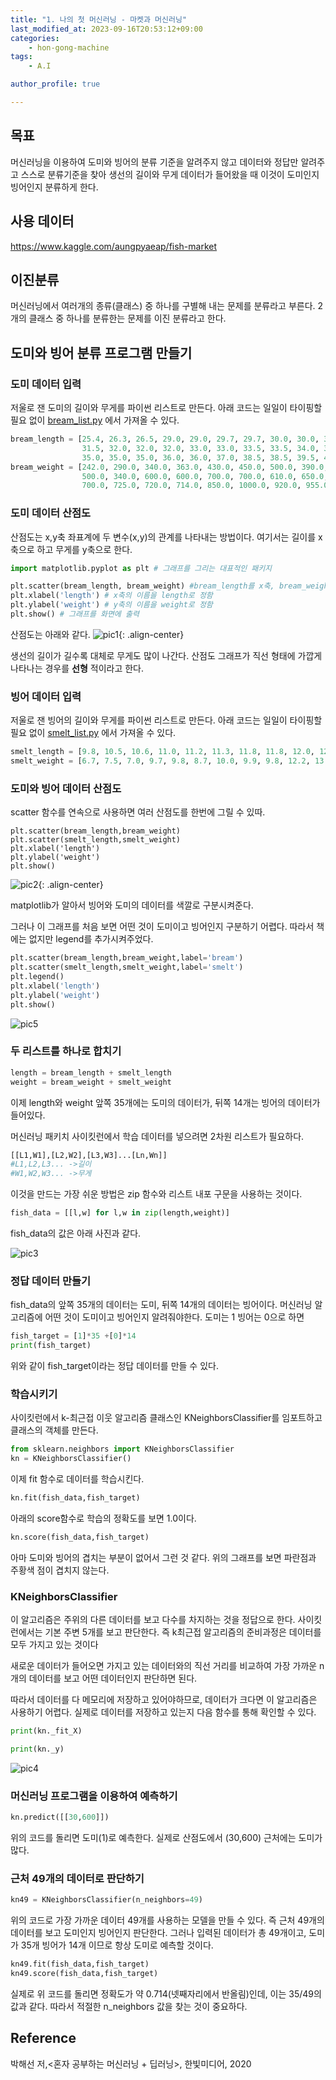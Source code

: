 ```yaml
---
title: "1. 나의 첫 머신러닝 - 마켓과 머신러닝"
last_modified_at: 2023-09-16T20:53:12+09:00
categories:
    - hon-gong-machine
tags:
    - A.I

author_profile: true

---
```


## 목표
머신러닝을 이용하여 도미와 빙어의 분류 기준을 알려주지 않고 데이터와 정답만 알려주고 스스로 분류기준을 찾아 생선의 길이와 무게 데이터가 들어왔을 때 이것이
도미인지 빙어인지 분류하게 한다.

## 사용 데이터
https://www.kaggle.com/aungpyaeap/fish-market

## 이진분류
머신러닝에서 여러개의 종류(클래스) 중 하나를 구별해 내는 문제를 분류라고 부른다. 2개의 클래스 중 하나를 분류한는 문제를 이진 분류라고 한다.

## 도미와 빙어 분류 프로그램 만들기

### 도미 데이터 입력
저울로 잰 도미의 길이와 무게를 파이썬 리스트로 만든다. 아래 코드는 일일이 타이핑할 필요 없이
[bream_list.py](https://gist.github.com/rickiepark/b37d04a95a42ef6757e4a99214d61697 "bream_list.py") 에서 가져올 수 있다.
```py
bream_length = [25.4, 26.3, 26.5, 29.0, 29.0, 29.7, 29.7, 30.0, 30.0, 30.7, 31.0, 31.0, 
                31.5, 32.0, 32.0, 32.0, 33.0, 33.0, 33.5, 33.5, 34.0, 34.0, 34.5, 35.0, 
                35.0, 35.0, 35.0, 36.0, 36.0, 37.0, 38.5, 38.5, 39.5, 41.0, 41.0]
bream_weight = [242.0, 290.0, 340.0, 363.0, 430.0, 450.0, 500.0, 390.0, 450.0, 500.0, 475.0, 500.0, 
                500.0, 340.0, 600.0, 600.0, 700.0, 700.0, 610.0, 650.0, 575.0, 685.0, 620.0, 680.0, 
                700.0, 725.0, 720.0, 714.0, 850.0, 1000.0, 920.0, 955.0, 925.0, 975.0, 950.0]

```
### 도미 데이터 산점도
산점도는 x,y축 좌표계에 두 변수(x,y)의 관계를 나타내는 방법이다.
여기서는 길이를 x축으로 하고 무게를 y축으로 한다.
```py
import matplotlib.pyplot as plt # 그래프를 그리는 대표적인 패키지

plt.scatter(bream_length, bream_weight) #bream_length를 x축, bream_weight를 y축으로하여 산점도를 그림
plt.xlabel('length') # x축의 이름을 length로 정함
plt.ylabel('weight') # y축의 이름을 weight로 정함
plt.show() # 그래프를 화면에 출력
```
산점도는 아래와 같다.
![pic1](https://github.com/minchoCoin/minchoCoin.github.io/assets/62372650/965d7b88-04e7-4116-9c02-5537fc31f853){: .align-center}

생선의 길이가 길수록 대체로 무게도 많이 나간다. 산점도 그래프가 직선 형태에 가깝게 나타나는 경우를 **선형** 적이라고 한다.

### 빙어 데이터 입력

저울로 잰 빙어의 길이와 무게를 파이썬 리스트로 만든다. 아래 코드는 일일이 타이핑할 필요 없이
[smelt_list.py](https://gist.github.com/rickiepark/1e89fe2a9d4ad92bc9f073163c9a37a7 "smelt_list.py") 에서 가져올 수 있다.
```py
smelt_length = [9.8, 10.5, 10.6, 11.0, 11.2, 11.3, 11.8, 11.8, 12.0, 12.2, 12.4, 13.0, 14.3, 15.0]
smelt_weight = [6.7, 7.5, 7.0, 9.7, 9.8, 8.7, 10.0, 9.9, 9.8, 12.2, 13.4, 12.2, 19.7, 19.9]
```

### 도미와 빙어 데이터 산점도
scatter 함수를 연속으로 사용하면 여러 산점도를 한번에 그릴 수 있따.

```
plt.scatter(bream_length,bream_weight)
plt.scatter(smelt_length,smelt_weight)
plt.xlabel('length')
plt.ylabel('weight')
plt.show()
```
![pic2](https://github.com/minchoCoin/minchoCoin.github.io/assets/62372650/7bafedaf-f2e2-45b8-a62b-87d566c0238c){: .align-center}

matplotlib가 알아서 빙어와 도미의 데이터를 색깔로 구분시켜준다.

그러나 이 그래프를 처음 보면 어떤 것이 도미이고 빙어인지 구분하기 어렵다. 따라서 책에는 없지만 legend를 추가시켜주었다.

```py
plt.scatter(bream_length,bream_weight,label='bream')
plt.scatter(smelt_length,smelt_weight,label='smelt')
plt.legend()
plt.xlabel('length')
plt.ylabel('weight')
plt.show()
```
![pic5](https://github.com/minchoCoin/minchoCoin.github.io/assets/62372650/b5c78727-7b34-450e-b7ff-134bb7c30985)

### 두 리스트를 하나로 합치기

```python
length = bream_length + smelt_length
weight = bream_weight + smelt_weight
```
이제 length와 weight 앞쪽 35개에는 도미의 데이터가, 뒤쪽 14개는 빙어의 데이터가 들어있다.

머신러닝 패키치 사이킷런에서 학습 데이터를 넣으려면 2차원 리스트가 필요하다.
```py
[[L1,W1],[L2,W2],[L3,W3]...[Ln,Wn]]
#L1,L2,L3... ->길이
#W1,W2,W3... ->무게
```

이것을 만드는 가장 쉬운 방법은 zip 함수와 리스트 내포 구문을 사용하는 것이다.

```py
fish_data = [[l,w] for l,w in zip(length,weight)]
```
fish_data의 값은 아래 사진과 같다.

![pic3](https://github.com/minchoCoin/minchoCoin.github.io/assets/62372650/d8a8c262-9e00-4872-b459-2d535a073be1)

### 정답 데이터 만들기

fish_data의 앞쪽 35개의 데이터는 도미, 뒤쪽 14개의 데이터는 빙어이다. 머신러닝 알고리즘에 어떤 것이 도미이고 빙어인지 알려줘야한다. 도미는 1 빙어는 0으로 하면

```py
fish_target = [1]*35 +[0]*14
print(fish_target)
```
위와 같이 fish_target이라는 정답 데이터를 만들 수 있다.

### 학습시키기
사이킷런에서 k-최근접 이웃 알고리즘 클래스인 KNeighborsClassifier를 임포트하고 클래스의 객체를 만든다.

```py
from sklearn.neighbors import KNeighborsClassifier
kn = KNeighborsClassifier() 
```
이제 fit 함수로 데이터를 학습시킨다.
```py
kn.fit(fish_data,fish_target)
```

아래의 score함수로 학습의 정확도를 보면 1.0이다.
```py
kn.score(fish_data,fish_target)
```
아마 도미와 빙어의 겹치는 부분이 없어서 그런 것 같다. 위의 그래프를 보면 파란점과 주황색 점이 겹치지 않는다.
### KNeighborsClassifier
이 알고리즘은 주위의 다른 데이터를 보고 다수를 차지하는 것을 정답으로 한다. 사이킷런에서는 기본 주변 5개를 보고 판단한다.
즉 k최근접 알고리즘의 준비과정은 데이터를 모두 가지고 있는 것이다

새로운 데이터가 들어오면 가지고 있는 데이터와의 직선 거리를 비교하여 가장 가까운 n개의 데이터를 보고 어떤 데이터인지 판단하면 된다.

따라서 데이터를 다 메모리에 저장하고 있어야하므로, 데이터가 크다면 이 알고리즘은 사용하기 어렵다.
실제로 데이터를 저장하고 있는지 다음 함수를 통해 확인할 수 있다.

```py
print(kn._fit_X)
```
```py
print(kn._y)
```
![pic4](https://github.com/minchoCoin/minchoCoin.github.io/assets/62372650/a8b641fa-58a4-4efe-bc4a-2abeadfb45ff)

### 머신러닝 프로그램을 이용하여 예측하기

```py
kn.predict([[30,600]])
```
위의 코드를 돌리면 도미(1)로 예측한다. 실제로 산점도에서 (30,600)
근처에는 도미가 많다.

### 근처 49개의 데이터로 판단하기
```py
kn49 = KNeighborsClassifier(n_neighbors=49)
```
위의 코드로 가장 가까운 데이터 49개를 사용하는 모델을 만들 수 있다.
즉 근처 49개의 데이터를 보고 도미인지 빙어인지 판단한다. 그러나 입력된 데이터가 총 49개이고, 도미가 35개 빙어가 14개 이므로 항상 도미로 예측할 것이다.

```py
kn49.fit(fish_data,fish_target)
kn49.score(fish_data,fish_target)
```
실제로 위 코드를 돌리면 정확도가 약 0.714(넷째자리에서 반올림)인데,
이는 35/49의 값과 같다. 따라서 적절한 n_neighbors 값을 찾는 것이 중요하다.

## Reference

박해선 저,<혼자 공부하는 머신러닝 + 딥러닝>, 한빛미디어, 2020